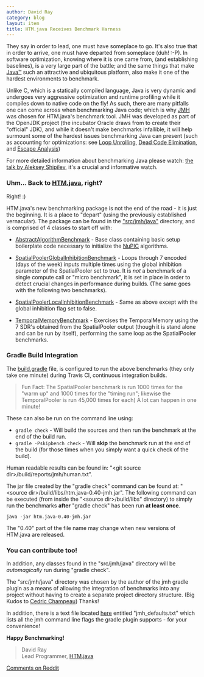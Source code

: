 ```yaml
---
author: David Ray
category: blog
layout: item
title: HTM.java Receives Benchmark Harness
---
```


They say in order to lead, one must have someplace to go. It's also true that in order to arrive, one must have departed from someplace (duh! :-P). In software optimization, knowing where it is one came from, (and establishing baselines), is a very large part of the battle; and the same things that make [Java™](http://www.oracle.com/technetwork/java/javase/overview/java8-2100321.html) such an attractive and ubiquitous platform, also make it one of the hardest environments to benchmark.

Unlike C, which is a statically compiled language, Java is very dynamic and undergoes very aggressive optimization and runtime profiling while it compiles down to native code on the fly! As such, there are many pitfalls one can come across when benchmarking Java code; which is why [JMH](http://openjdk.java.net/projects/code-tools/jmh/) was chosen for HTM.java's benchmark tool. JMH was developed as part of the OpenJDK project (the incubator Oracle draws from to create their "official" JDK), and while it doesn't make benchmarks infallible, it will help surmount some of the hardest issues benchmarking Java can present (such as accounting for optimizations: see [Loop Unrolling](http://en.wikipedia.org/wiki/Loop_unrolling), [Dead Code Elimination](http://en.wikipedia.org/wiki/Dead_code), and [Escape Analysis](http://en.wikipedia.org/wiki/Escape_analysis))

For more detailed information about benchmarking Java please watch: [the talk by Aleksey Shipilev](http://vimeo.com/78900556), it's a crucial and informative watch.


### Uhm... Back to [HTM.java](https://github.com/numenta/htm.java), right?

Right! :)

HTM.java's new benchmarking package is not the end of the road - it is just the beginning. It is a place to "depart" (using the previously established vernacular). The package can be found in the ["src/jmh/java"](https://github.com/numenta/htm.java/tree/master/src/jmh) directory, and is comprised of 4 classes to start off with:

* [AbstractAlgorithmBenchmark](https://github.com/numenta/htm.java/blob/master/src/jmh/java/org/numenta/nupic/benchmarks/AbstractAlgorithmBenchmark.java) - Base class containing basic setup boilerplate code necessary to initialize the [NuPIC](https://github.com/numenta/nupic/wiki) algorithms.

* [SpatialPoolerGlobalInhibitionBenchmark](https://github.com/numenta/htm.java/blob/master/src/jmh/java/org/numenta/nupic/benchmarks/SpatialPoolerGlobalInhibitionBenchmark.java) - Loops through 7 encoded (days of the week) inputs multiple times using the global inhibition parameter of the SpatialPooler set to true. It is *not* a benchmark of a single compute call or "micro benchmark", it is set in place in order to detect crucial changes in performance during builds. (The same goes with the following two benchmarks).

* [SpatialPoolerLocalInhibitionBenchmark](https://github.com/numenta/htm.java/blob/master/src/jmh/java/org/numenta/nupic/benchmarks/SpatialPoolerLocalInhibitionBenchmark.java) - Same as above except with the global inhibition flag set to false.

* [TemporalMemoryBenchmark](https://github.com/numenta/htm.java/blob/master/src/jmh/java/org/numenta/nupic/benchmarks/TemporalMemoryBenchmark.java) - Exercises the TemporalMemory using the 7 SDR's obtained from the SpatialPooler output (though it is stand alone and can be run by itself), performing the same loop as the SpatialPooler benchmarks.

### Gradle Build Integration

The [build.gradle](https://github.com/numenta/htm.java/blob/master/build.gradle) file, is configured to run the above benchmarks (they only take one minute) during Travis CI, continuous integration builds.

> Fun Fact: The SpatialPooler benchmark is run 1000 times for the "warm up" and 1000 times for the "timing run"; likewise the TemporalPooler is run 45,000 times for each) A lot can happen in one minute!

These can also be run on the command line using:

* `gradle check` - Will build the sources and then run the benchmark at the end of the build run.
* `gradle -Pskipbench check` - Will **skip** the benchmark run at the end of the build (for those times when you simply want a quick check of the build).

Human readable results can be found in: "\<git source dir\>/build/reports/jmh/human.txt".

The jar file created by the "gradle check" command can be found at: "\<source dir\>/build/libs/htm.java-0.40-jmh.jar". The following command can be executed (from inside the "\<source dir\>/build/libs" directory) to simply run the benchmarks **after** "gradle check" has been run **at least once**.

    java -jar htm.java-0.40-jmh.jar

The "0.40" part of the file name may change when new versions of HTM.java are released.

### You can contribute too!

In addition, any classes found in the "src/jmh/java" directory will be *automagically* run during "gradle check".

The "src/jmh/java" directory was chosen by the author of the jmh gradle plugin as a means of allowing the integration of benchmarks into any project without having to create a separate project directory structure. (Big Kudos to [Cedric Champeau](https://github.com/melix/jmh-gradle-plugin)) Thanks!

In addition, there is a text file located [here](https://github.com/numenta/htm.java/tree/master/src/jmh/resources) entitled "jmh_defaults.txt" which lists all the jmh command line flags the gradle plugin supports - for your convenience!

**Happy Benchmarking!**

> David Ray <br/>
> Lead Programmer, [HTM.java](https://github.com/numenta/htm.java)

[Comments on Reddit](http://www.reddit.com/r/MachineLearning/comments/2vghup/htmjava_receives_benchmark_harness/)
